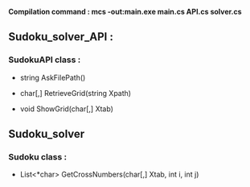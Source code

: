 **Compilation command : mcs -out:main.exe main.cs API.cs solver.cs**

## Sudoku_solver_API :

### SudokuAPI class :

* string AskFilePath()

* char[,] RetrieveGrid(string Xpath)

* void ShowGrid(char[,] Xtab)

## Sudoku_solver

### Sudoku class :

*  List<*char> GetCrossNumbers(char[,] Xtab, int i, int j)